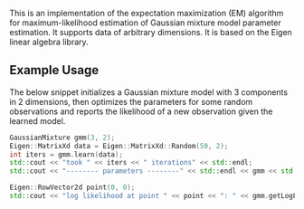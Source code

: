 This is an implementation of the expectation maximization (EM) algorithm for maximum-likelihood estimation of Gaussian mixture model parameter estimation. It supports data of arbitrary dimensions.
It is based on the Eigen linear algebra library.

## Example Usage
The below snippet initializes a Gaussian mixture model with 3 components in 2 dimensions, then optimizes the parameters for some random observations and reports the likelihood of a new observation given the learned model.
```c++
GaussianMixture gmm(3, 2);
Eigen::MatrixXd data = Eigen::MatrixXd::Random(50, 2);
int iters = gmm.learn(data);
std::cout << "took " << iters << " iterations" << std::endl;
std::cout << "-------- parameters --------" << std::endl << gmm << std::endl;

Eigen::RowVector2d point(0, 0);
std::cout << "log likelihood at point " << point << ": " << gmm.getLogLikelihood(point) << std::endl;
```
